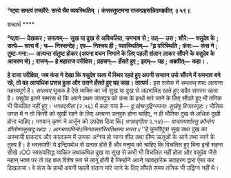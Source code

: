 **²ष्ट्वा समत्वं तच्छौरे: सत्ये चैव व्यवस्थितिम् ।** **कंसस्तुष्टमना राजन्प्रहसन्निदमब्रवीत् ॥ ५९॥** 

शब्दार्थ **** 

**²ष्ट्वा—** **देखकर** **; समत्वम्—** **सुख या दुख से अविचलित, समभाव से** **; तत्—** **उस** **; शौरे:—** **वसुदेव के** **; सत्ये—** **सत्य में** **; च—** **निस्सन्देह** **; एव—** **निश्चय ही** **; व्यवस्थितिम्—** **²ढ़ परिस्थिति** **; कंस:—** **कंस ने** **; तुष्ट-मना:—** **अत्यन्त संतुष्ट होकर (अपना वचन** **निभाने के लिए पहली संतान लाकर सौंपने के वसुदेव के आचरण से)** **; राजन्—** **हे महाराज परीक्षित** **; प्रहसन्—** **हँसते हुए** **;** **इदम्—** **यह** **; अब्रवीत्—** **कहा।** **.** 

**हे राजा परीक्षित, जब कंस ने देखा कि वसुदेव सत्य में स्थिर रहते हुए अपनी सन्तान उसे** **सौंपने में समभाव बने रहे, तो वह अत्यधिक प्रसन्न हुआ और उसने हँसते हुए यह कहा।** **तात्पर्य :** इस श्लोक में *समत्वम्* शब्द अत्यन्त महत्त्वपूर्ण है। *समत्वम्* सूचक है ऐसे व्यक्ति का जो सुख या दुख से अप्रभावित रहते हुए सदैव समरस रहता है। वसुदेव इतने समरस थे कि अपने प्रथम जातपुत्र को कंस के हाथों मारे जाने के लिए सौंपते हुए भी तनिक भी विचलित नहीं हुए। *भगवद्गीता*  (२.५६) में कहा गया है— *दु:खेष्वनुद्विग्नमना: सुखेषु विगतस्पृह:।* भौतिक जगत में न तो किसी को सुखी रहने के लिए अत्यन्त उत्सुक होना चाहिए, न ही भौतिक दुख से अधिक दुखी होना चाहिए। भगवान् कृष्ण ने अर्जुन को उपदेश दिया कि( *भगवद्गीता* २.१४)— *मात्रास्पर्शास्तु कौन्तेय शीतोष्णसुखदु:खदा:।* *आगमापायिनोऽनित्यास्तांस्तितिक्षस्व भारत॥* ''हे कुन्तीपुत्र! सुख तथा दुख का अस्थायी प्राकट्य और कालक्रम में उनका अ²श्य हो जाना शीत तथा ग्रीष्म ऋतुओं के आने तथा जाने के तुल्य है। हे भरतवंशी! ये इन्द्रियबोध से उत्पन्न होते हैं और मनुष्य को चाहिए कि विचलित हुए बिना इन्हें सहना सीखे।ÓÓ स्वरूपसिद्ध व्यकि्त तथाकथित दुख या सुख से कभी भी विचलित नहीं होता और वसुदेव जैसे महान् भक्त पर तो यह बात विशेष रूप से लागू होती है जिन्होंने अपने व्यावहारिक उदाहरण द्वारा ऐसा कर दिखलाया। वे कंस के हाथों अपनी पहली संतान मारे जाने के लिए सौंपते समय तनिक भी उद्विग्न नहीं थे।  